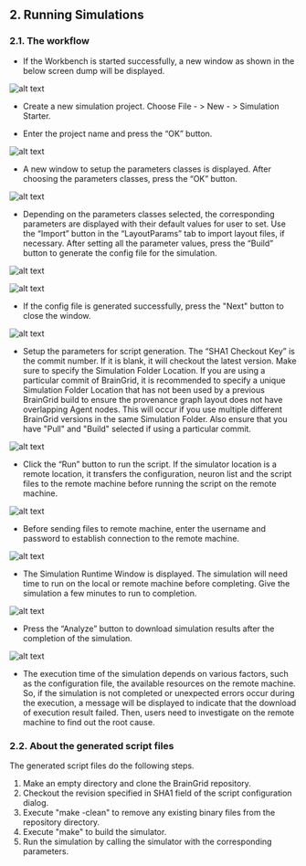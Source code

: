 ## 2. Running Simulations
### 2.1. The workflow
 
* If the Workbench is started successfully, a new window as shown in the below screen dump will be displayed.

![alt text](images/WorkbenchHome.png "Home")


* Create a new simulation project. Choose File - > New - > Simulation Starter.


* Enter the project name and press the “OK” button.

![alt text](images/WorkbenchNewProjectOK.png "Press OK")
 
* A new window to setup the parameters classes is displayed. After choosing the parameters classes, press the “OK” button.

![alt text](images/WorkbenchParamClassesSelection.png "Select Classes")
 
* Depending on the parameters classes selected, the corresponding parameters are displayed with their default values for user to set. Use the “Import” button in the “LayoutParams” tab to import layout files, if necessary. After setting all the parameter values, press the “Build” button to generate the config file for the simulation.

![alt text](images/WorkbenchSetParams1.png "Set Parameters")

![alt text](images/WorkbenchSetParams2.png "Set Parameters")
 
* If the config file is generated successfully, press the "Next" button to close the window.

![alt text](images/WorkbenchSetParams3.png "Press OK")
 
* Setup the parameters for script generation. The “SHA1 Checkout Key” is the commit number. If it is blank, it will checkout the latest version. Make sure to specify the Simulation Folder Location. If you are using a particular commit of BrainGrid, it is recommended to specify a unique Simulation Folder Location that has not been used by a previous BrainGrid build to ensure the provenance graph layout does not have overlapping Agent nodes. This will occur if you use multiple different BrainGrid versions in the same Simulation Folder. Also ensure that you have "Pull" and "Build" selected if using a particular commit.

![alt text](images/WorkbenchScriptSpecification.png "Script Specification")
 
* Click the “Run” button to run the script. If the simulator location is a remote location, it transfers the configuration, neuron list and the script files to the remote machine before running the script on the remote machine.

![alt text](images/WorkbenchRunScriptButton.png "Run script")
 
* Before sending files to remote machine, enter the username and password to establish connection to the remote machine.

![alt text](images/WorkbenchCredential.png "Credential")

* The Simulation Runtime Window is displayed. The simulation will need time to run on the local or remote machine before completing. Give the simulation a few minutes to run to completion.

![alt text](images/SimulationRuntimeEnvironment.PNG "Runtime Environment")
 
* Press the “Analyze” button to download simulation results after the completion of the simulation.

![alt text](images/WorkbenchAnalyzeButton.png "Analyze")
 
* The execution time of the simulation depends on various factors, such as the configuration file, the available resources on the remote machine. So, if the simulation is not completed or unexpected errors occur during the execution, a message will be displayed to indicate that the download of execution result failed. Then, users need to investigate on the remote machine to find out the root cause.
 

### 2.2. About the generated script files
The generated script files do the following steps.
1. Make an empty directory and clone the BrainGrid repository.
2. Checkout the revision specified in SHA1 field of the script configuration dialog.
3. Execute "make -clean" to remove any existing binary files from the repository directory.
4. Execute "make" to build the simulator.
5. Run the simulation by calling the simulator with the corresponding parameters.
